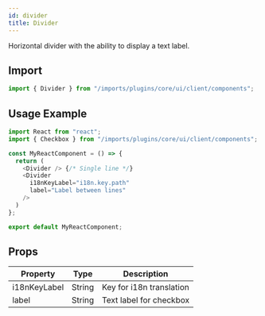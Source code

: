 ```yaml
---
id: divider
title: Divider
---
```

    
Horizontal divider with the ability to display a text label.

## Import

```javascript
import { Divider } from "/imports/plugins/core/ui/client/components";
```

## Usage Example

```javascript
import React from "react";
import { Checkbox } from "/imports/plugins/core/ui/client/components";

const MyReactComponent = () => {
  return (
    <Divider /> {/* Single line */}
    <Divider
      i18nKeyLabel="i18n.key.path"
      label="Label between lines"
    />
  )
};

export default MyReactComponent;
```

## Props

| Property     | Type   | Description              |
| ------------ | ------ | ------------------------ |
| i18nKeyLabel | String | Key for i18n translation |
| label        | String | Text label for checkbox  |
